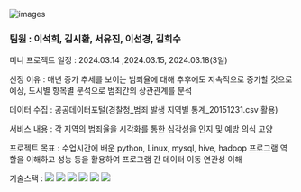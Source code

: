 
![images](https://github.com/pladata-encore/DE30-5-Crime/assets/163955122/520fdde6-7e5a-407c-a2f0-b2a9ea3506ae)

### 팀원 : 이석희, 김시환, 서유진, 이선경, 김희수


미니 프로젝트 일정 : 2024.03.14 ,2024.03.15, 2024.03.18(3일)

선정 이유 : 매년 증가 추세를 보이는 범죄율에 대해 추후에도 지속적으로 증가할 것으로 예상, 도시별 항목별 분석으로 범죄간의 상관관계를 분석

데이터 수집 : 공공데이터포털(경찰청_범죄 발생 지역별 통계_20151231.csv 활용)

서비스 내용 : 각 지역의 범죄율을 시각화를 통한 심각성을 인지 및 예방 의식 고양

프로젝트 목표 : 수업시간에 배운 python, Linux, mysql, hive, hadoop 프로그램 역할을 이해하고 성능 등을 활용하여 프로그램 간 데이터 이동 연관성 이해

기술스택 :
<img src="https://img.shields.io/badge/linux-FCC624?style=for-the-badge&logo=linux&logoColor=black">
<img src="https://img.shields.io/badge/mysql-4479A1?style=for-the-badge&logo=mysql&logoColor=white">
<img src="https://img.shields.io/badge/python-3776AB?style=for-the-badge&logo=python&logoColor=white">
<img src="https://img.shields.io/badge/apachehive-FDEE21?style=for-the-badge&logo=apachehive&logoColor=black">
<img src="https://img.shields.io/badge/apachehadoop-66CCFF?style=for-the-badge&logo=apachehadoop&logoColor=white">
<img src="https://img.shields.io/badge/pandas-150458?style=for-the-badge&logo=pandas&logoColor=white">
